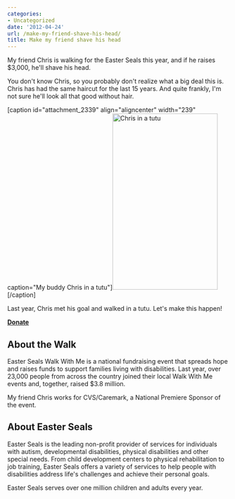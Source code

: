 ```yaml
---
categories:
- Uncategorized
date: '2012-04-24'
url: /make-my-friend-shave-his-head/
title: Make my friend shave his head
---
```


My friend Chris is walking for the Easter Seals this year, and if he raises $3,000, he'll shave his head.

You don't know Chris, so you probably don't realize what a big deal this is. Chris has had the same haircut for the last 15 years. And quite frankly, I'm not sure he'll look all that good without hair.

[caption id="attachment_2339" align="aligncenter" width="239" caption="My buddy Chris in a tutu"]<img src="https://gomakethings.com/wp-content/uploads/2012/04/chris-tutu.jpg" alt="Chris in a tutu" title="chris-tutu" width="239" height="400" class="size-full wp-image-2339" />[/caption]

Last year, Chris met his goal and walked in a tutu. Let's make this happen!

<p class="textcenter"><a class="btn btn-large" href="http://www.easterseals.com/goto/ChrisGrutt"><strong>Donate</strong></a></p>

<h2>About the Walk</h2>

Easter Seals Walk With Me is a national fundraising event that spreads hope and raises funds to support families living with disabilities. Last year, over 23,000 people from across the country joined their local Walk With Me events and, together, raised $3.8 million.

My friend Chris works for CVS/Caremark, a National Premiere Sponsor of the event.

<h2>About Easter Seals</h2>

Easter Seals is the leading non-profit provider of services for individuals with autism, developmental disabilities, physical disabilities and other special needs. From child development centers to physical rehabilitation to job training, Easter Seals offers a variety of services to help people with disabilities address life's challenges and achieve their personal goals.

Easter Seals serves over one million children and adults every year.